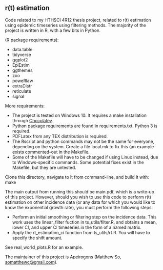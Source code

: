 
## r(t) estimation

Code related to my HTHSCI 4R12 thesis project, related to r(t) estimation using epidemic timeseries using filtering methods. The majority of the project is written in R, with a few bits in Python. 

(R package requirements):
- data.table
- tidyverse
- ggplot2
- EpiEstim
- ggthemes
- zoo
- poweRlaw
- extraDistr
- reticulate
- signal

More requirements: 
- The project is tested on Windows 10. It requires a make installation through [Chocolatey](https://chocolatey.org/install).
- Python package requirements are found in requirements.txt. Python 3 is required.
- PDFLatex from any TEX distribution is required.
- The Rscript and python commands may not be the same for everyone, depending on the system. Create a file local.mk to fix this (an example exists commented-out in the Makefile.
- Some of the Makefile will have to be changed if using Linux instead, due to Windows-specific commands. Some potential fixes exist in the Makefile, but they are untested.


Clone this directory, navigate to it from command-line, and build it with: make

The main output from running this should be main.pdf, which is a write-up of this project. However, should you wish to use this code to perform r(t) estimation on other incidence data (or any data for which you would like to know the exponential growth rate), you must perform the following steps:

- Perform an initial smoothing or filtering step on the incidence data. This work uses the linear_filter fuction in ts_utils/filter.R, and obtains a mean, lower CI, and upper CI timeseries in the form of a named matrix.
- Apply the rt_estimation_ci function from ts_utils/rt.R. You will have to specify the shift amount.

See real_world_plots.R for an example.

The maintainer of this project is Apeirogons (Matthew So, somatthewc@gmail.com). 
